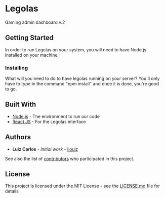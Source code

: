 # Legolas
Gaming admin dashboard v.2

## Getting Started

In order to run Legolas on your system, you will need to have Node.js installed on your machine.

### Installing

What will you need to do to have legolas running on your server? You'll only have to type in the command "npm install" and once it is done, you're good to go.

## Built With

* [Node.js](https://nodejs.org/en/) - The environment to run our code
* [React JS](https://reactjs.org/) - For the Legolas interface

## Authors

* **Luiz Carlos** - *Initial work* - [llouiz](https://github.com/llouiz)

See also the list of [contributors](https://github.com/llouiz/legolas-front-end/graphs/contributors) who participated in this project.

## License

This project is licensed under the MIT License - see the [LICENSE.md](https://github.com/llouiz/legolas-front-end/blob/master/LICENSE.md) file for details 
